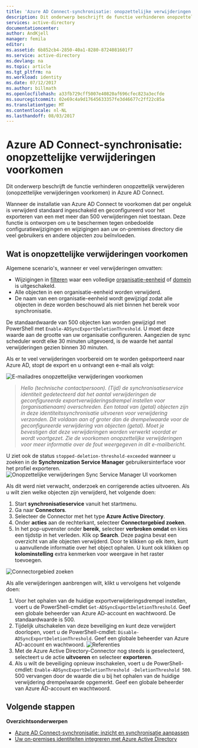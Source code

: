 ```yaml
---
title: 'Azure AD Connect-synchronisatie: onopzettelijke verwijderingen voorkomen | Microsoft Docs'
description: Dit onderwerp beschrijft de functie verhinderen onopzettelijk verwijderen (onopzettelijke verwijderingen voorkomen) in Azure AD Connect.
services: active-directory
documentationcenter: 
author: AndKjell
manager: femila
editor: 
ms.assetid: 6b852cb4-2850-40a1-8280-8724081601f7
ms.service: active-directory
ms.devlang: na
ms.topic: article
ms.tgt_pltfrm: na
ms.workload: identity
ms.date: 07/12/2017
ms.author: billmath
ms.openlocfilehash: a33fb729cff5007e40820af696cfec823a3ecfde
ms.sourcegitcommit: 02e69c4a9d17645633357fe3d46677c2ff22c85a
ms.translationtype: MT
ms.contentlocale: nl-NL
ms.lasthandoff: 08/03/2017
---
```

# <a name="azure-ad-connect-sync-prevent-accidental-deletes"></a>Azure AD Connect-synchronisatie: onopzettelijke verwijderingen voorkomen
Dit onderwerp beschrijft de functie verhinderen onopzettelijk verwijderen (onopzettelijke verwijderingen voorkomen) in Azure AD Connect.

Wanneer de installatie van Azure AD Connect te voorkomen dat per ongeluk is verwijderd standaard ingeschakeld en geconfigureerd voor het exporteren van een met meer dan 500 verwijderingen niet toestaan. Deze functie is ontworpen om u te beschermen tegen onbedoelde configuratiewijzigingen en wijzigingen aan uw on-premises directory die veel gebruikers en andere objecten zou beïnvloeden.

## <a name="what-is-prevent-accidental-deletes"></a>Wat is onopzettelijke verwijderingen voorkomen
Algemene scenario's, wanneer er veel verwijderingen omvatten:

* Wijzigingen in [filteren](active-directory-aadconnectsync-configure-filtering.md) waar een volledige [organisatie-eenheid](active-directory-aadconnectsync-configure-filtering.md#organizational-unitbased-filtering) of [domein](active-directory-aadconnectsync-configure-filtering.md#domain-based-filtering) is uitgeschakeld.
* Alle objecten in een organisatie-eenheid worden verwijderd.
* De naam van een organisatie-eenheid wordt gewijzigd zodat alle objecten in deze worden beschouwd als niet binnen het bereik voor synchronisatie.

De standaardwaarde van 500 objecten kan worden gewijzigd met PowerShell met `Enable-ADSyncExportDeletionThreshold`. U moet deze waarde aan de grootte van uw organisatie configureren. Aangezien de sync scheduler wordt elke 30 minuten uitgevoerd, is de waarde het aantal verwijderingen gezien binnen 30 minuten.

Als er te veel verwijderingen voorbereid om te worden geëxporteerd naar Azure AD, stopt de export en u ontvangt een e-mail als volgt:

![E-mailadres onopzettelijke verwijderingen voorkomen](./media/active-directory-aadconnectsync-feature-prevent-accidental-deletes/email.png)

> *Hello (technische contactpersoon). (Tijd) de synchronisatieservice identiteit gedetecteerd dat het aantal verwijderingen de geconfigureerde exportverwijderingsdrempel instellen voor (organisatienaam) overschreden. Een totaal van (getal) objecten zijn in deze identiteitssynchronisatie uitvoeren voor verwijdering verzonden. Dit voldaan aan of groter dan de drempelwaarde voor de geconfigureerde verwijdering van objecten (getal). Moet je bevestigen dat deze verwijderingen worden verwerkt voordat er wordt voortgezet. Zie de voorkomen onopzettelijke verwijderingen voor meer informatie over de fout weergegeven in dit e-mailbericht.*
>
> 

U ziet ook de status `stopped-deletion-threshold-exceeded` wanneer u zoeken in de **Synchronization Service Manager** gebruikersinterface voor het profiel exporteren.
![Onopzettelijke verwijderingen Sync Service Manager UI voorkomen](./media/active-directory-aadconnectsync-feature-prevent-accidental-deletes/syncservicemanager.png)

Als dit werd niet verwacht, onderzoek en corrigerende acties uitvoeren. Als u wilt zien welke objecten zijn verwijderd, het volgende doen:

1. Start **synchronisatieservice** vanuit het startmenu.
2. Ga naar **Connectors**.
3. Selecteer de Connector met het type **Azure Active Directory**.
4. Onder **acties** aan de rechterkant, selecteer **Connectorgebied zoeken**.
5. In het pop-upvenster onder **bereik**, selecteer **verbroken omdat** en kies een tijdstip in het verleden. Klik op **Search**. Deze pagina bevat een overzicht van alle objecten verwijderd. Door te klikken op elk item, kunt u aanvullende informatie over het object ophalen. U kunt ook klikken op **kolominstelling** extra kenmerken voor weergave in het raster toevoegen.

![Connectorgebied zoeken](./media/active-directory-aadconnectsync-feature-prevent-accidental-deletes/searchcs.png)

Als alle verwijderingen aanbrengen wilt, klikt u vervolgens het volgende doen:

1. Voor het ophalen van de huidige exportverwijderingsdrempel instellen, voert u de PowerShell-cmdlet `Get-ADSyncExportDeletionThreshold`. Geef een globale beheerder van Azure AD-account en wachtwoord. De standaardwaarde is 500.
2. Tijdelijk uitschakelen van deze beveiliging en kunt deze verwijdert doorlopen, voert u de PowerShell-cmdlet: `Disable-ADSyncExportDeletionThreshold`. Geef een globale beheerder van Azure AD-account en wachtwoord.
   ![Referenties](./media/active-directory-aadconnectsync-feature-prevent-accidental-deletes/credentials.png)
3. Met de Azure Active Directory-Connector nog steeds is geselecteerd, selecteert u de actie **uitvoeren** en selecteer **exporteren**.
4. Als u wilt de beveiliging opnieuw inschakelen, voert u de PowerShell-cmdlet: `Enable-ADSyncExportDeletionThreshold -DeletionThreshold 500`. 500 vervangen door de waarde die u bij het ophalen van de huidige verwijdering drempelwaarde opgemerkt. Geef een globale beheerder van Azure AD-account en wachtwoord.

## <a name="next-steps"></a>Volgende stappen
**Overzichtsonderwerpen**

* [Azure AD Connect-synchronisatie: inzicht en synchronisatie aanpassen](active-directory-aadconnectsync-whatis.md)
* [Uw on-premises identiteiten integreren met Azure Active Directory](active-directory-aadconnect.md)
